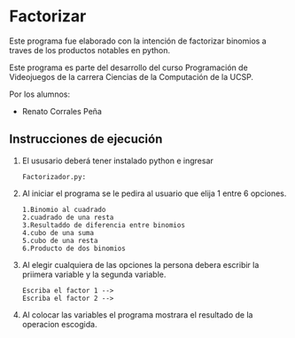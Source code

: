 # Factorizar
Este programa fue elaborado con la intención de factorizar binomios a traves de los productos notables en python.

Este programa es parte del desarrollo del curso Programación de Videojuegos de la carrera Ciencias de la Computación de la UCSP.

Por los alumnos:
- Renato Corrales Peña

## Instrucciones de ejecución
1. El ususario deberá tener instalado python e ingresar
 
    ```
    Factorizador.py: 
    ```
    

2. Al iniciar el programa se le pedira al usuario que elija 1 entre 6 opciones.
    ``` 
    1.Binomio al cuadrado
    2.cuadrado de una resta
    3.Resultaddo de diferencia entre binomios
    4.cubo de una suma 
    5.cubo de una resta
    6.Producto de dos binomios
     ```

  

3. Al elegir cualquiera de las opciones la persona debera escribir la priimera variable y la segunda variable.

    ```
    Escriba el factor 1 -->
    Escriba el factor 2 -->
    ```
4. Al colocar las variables el programa mostrara el resultado de la operacion escogida.

   
